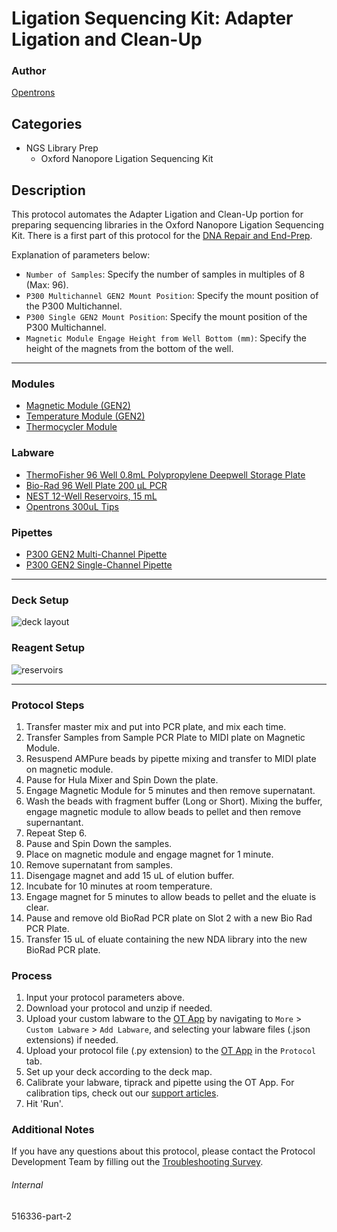 # Ligation Sequencing Kit: Adapter Ligation and Clean-Up

### Author
[Opentrons](https://opentrons.com/)



## Categories
* NGS Library Prep
	* Oxford Nanopore Ligation Sequencing Kit

## Description
This protocol automates the Adapter Ligation and Clean-Up portion for preparing sequencing libraries in the Oxford Nanopore Ligation Sequencing Kit. There is a first part of this protocol for the [DNA Repair and End-Prep](https://protocols.opentrons.com/protocol/516336).

Explanation of parameters below:
* `Number of Samples`: Specify the number of samples in multiples of 8 (Max: 96).
* `P300 Multichannel GEN2 Mount Position`: Specify the mount position of the P300 Multichannel.
* `P300 Single GEN2 Mount Position`: Specify the mount position of the P300 Multichannel.
* `Magnetic Module Engage Height from Well Bottom (mm)`: Specify the height of the magnets from the bottom of the well.

---

### Modules
* [Magnetic Module (GEN2)](https://shop.opentrons.com/collections/hardware-modules/products/magdeck)
* [Temperature Module (GEN2)](https://shop.opentrons.com/collections/hardware-modules/products/tempdeck)
* [Thermocycler Module](https://shop.opentrons.com/collections/hardware-modules/products/thermocycler-module)

### Labware
* [ThermoFisher 96 Well 0.8mL Polypropylene Deepwell Storage Plate](https://www.thermofisher.com/order/catalog/product/AB0765#/AB0765)
* [Bio-Rad 96 Well Plate 200 µL PCR](https://labware.opentrons.com/biorad_96_wellplate_200ul_pcr/)
* [NEST 12-Well Reservoirs, 15 mL](https://shop.opentrons.com/collections/reservoirs/products/nest-12-well-reservoir-15-ml)
* [Opentrons 300uL Tips](https://shop.opentrons.com/collections/opentrons-tips/products/opentrons-300ul-tips)

### Pipettes
* [P300 GEN2 Multi-Channel Pipette](https://shop.opentrons.com/collections/ot-2-robot/products/8-channel-electronic-pipette)
* [P300 GEN2 Single-Channel Pipette](https://shop.opentrons.com/collections/ot-2-robot/products/single-channel-electronic-pipette?variant=5984549109789)

---

### Deck Setup
![deck layout](https://opentrons-protocol-library-website.s3.amazonaws.com/custom-README-images/516336/516336_deck_part2.png)

### Reagent Setup

![reservoirs](https://opentrons-protocol-library-website.s3.amazonaws.com/custom-README-images/516336/516336_reagents_part2.png)

---

### Protocol Steps

1. Transfer master mix and put into PCR plate, and mix each time.
2. Transfer Samples from Sample PCR Plate to MIDI plate on Magnetic Module.
3. Resuspend AMPure beads by pipette mixing and transfer to MIDI plate on magnetic module.
4. Pause for Hula Mixer and Spin Down the plate.
5. Engage Magnetic Module for 5 minutes and then remove supernatant.
6. Wash the beads with fragment buffer (Long or Short). Mixing the buffer, engage magnetic module to allow beads to pellet and then remove supernantant.
7. Repeat Step 6.
8. Pause and Spin Down the samples.
9. Place on magnetic module and engage magnet for 1 minute.
10. Remove supernatant from samples.
11. Disengage magnet and add 15 uL of elution buffer.
12. Incubate for 10 minutes at room temperature.
13. Engage magnet for 5 minutes to allow beads to pellet and the eluate is clear.
14. Pause and remove old BioRad PCR plate on Slot 2 with a new Bio Rad PCR Plate.
15. Transfer 15 uL of eluate containing the new NDA library into the new BioRad PCR plate.


### Process
1. Input your protocol parameters above.
2. Download your protocol and unzip if needed.
3. Upload your custom labware to the [OT App](https://opentrons.com/ot-app) by navigating to `More` > `Custom Labware` > `Add Labware`, and selecting your labware files (.json extensions) if needed.
4. Upload your protocol file (.py extension) to the [OT App](https://opentrons.com/ot-app) in the `Protocol` tab.
5. Set up your deck according to the deck map.
6. Calibrate your labware, tiprack and pipette using the OT App. For calibration tips, check out our [support articles](https://support.opentrons.com/en/collections/1559720-guide-for-getting-started-with-the-ot-2).
7. Hit 'Run'.

### Additional Notes
If you have any questions about this protocol, please contact the Protocol Development Team by filling out the [Troubleshooting Survey](https://protocol-troubleshooting.paperform.co/).

###### Internal
516336-part-2